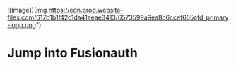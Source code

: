 ![Image])(img https://cdn.prod.website-files.com/617b1b1f42c1da41aeae3413/6573599a9ea8c6ccef655afd_primary-logo.png")

# Jump into Fusionauth
